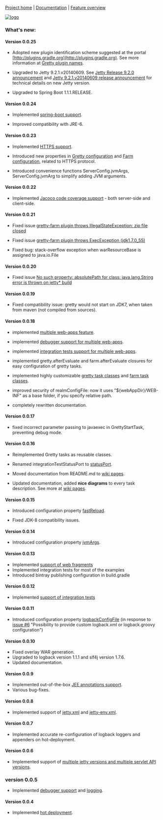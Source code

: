 [Project home](https://github.com/akhikhl/gretty) | [Documentation](http://akhikhl.github.io/gretty-doc/) | [Feature overview](http://akhikhl.github.io/gretty-doc/Feature-overview.html)

[![logo](http://akhikhl.github.io/gretty-doc/images/gretty_logo.png "gretty logo")](https://github.com/akhikhl/gretty)

### What's new:

#### Version 0.0.25

- Adopted new plugin identification scheme suggested at the portal [http://plugins.gradle.org](http://plugins.gradle.org).
 See more information at [Gretty plugin names](http://akhikhl.github.io/gretty-doc/Gretty-plugin-names.html).

- Upgraded to Jetty 9.2.1.v20140609. See [Jetty Release 9.2.0 announcement](http://dev.eclipse.org/mhonarc/lists/jetty-announce/msg00065.html)
 and [Jetty 9.2.1.v20140609 release announcement](http://dev.eclipse.org/mhonarc/lists/jetty-announce/msg00066.html) for technical details
 on new Jetty version.
 
- Upgraded to Spring Boot 1.1.1.RELEASE.

#### Version 0.0.24

- Implemented [spring-boot support](http://akhikhl.github.io/gretty-doc/spring-boot-support.html).

- Improved compatibility with JRE-6.

#### Version 0.0.23

- Implemented [HTTPS support](http://akhikhl.github.io/gretty-doc/HTTPS-support.html).

- Introduced new properties in [Gretty configuration](http://akhikhl.github.io/gretty-doc/Gretty-configuration.html) and [Farm configuration](http://akhikhl.github.io/gretty-doc//Farm-server-specific-properties.html), related to HTTPS protocol.

- Introduced convenience functions ServerConfig.jvmArgs, ServerConfig.jvmArg to simplify adding JVM arguments.

#### Version 0.0.22

- Implemented [Jacoco code coverage support](http://akhikhl.github.io/gretty-doc/Code-coverage-support.html) - both server-side and client-side.

#### Version 0.0.21

- Fixed issue [gretty-farm plugin throws IllegalStateException: zip file closed](https://github.com/akhikhl/gretty/issues/24)

- Fixed issue [gretty-farm plugin throws ExecException (jdk1.7.0_55)](https://github.com/akhikhl/gretty/issues/25)

- Fixed bug: stack-overflow exception when warResourceBase is assigned to java.io.File

#### Version 0.0.20

- Fixed issue [No such property: absolutePath for class: java.lang.String error is thrown on jetty* build](https://github.com/akhikhl/gretty/issues/23)

#### Version 0.0.19

- Fixed compatibility issue: gretty would not start on JDK7, when taken from maven (not compiled from sources).

#### Version 0.0.18

- implemented [multiple web-apps feature](http://akhikhl.github.io/gretty-doc/Multiple-web-apps-introduction.html).

- implemented [debugger support for multiple web-apps](http://akhikhl.github.io/gretty-doc/Debugging-a-farm.html).

- implemented [integration tests support for multiple web-apps](http://akhikhl.github.io/gretty-doc/Farm-integration-tests.html).

- implemented gretty.afterEvaluate and farm.afterEvaluate closures for easy configuration of gretty tasks.

- implemented highly customizable [gretty task classes](http://akhikhl.github.io/gretty-doc/Gretty-task-classes.html) and [farm task classes](http://akhikhl.github.io/gretty-doc/Farm-task-classes.html).

- improved security of realmConfigFile: now it uses "${webAppDir}/WEB-INF" as a base folder, if you specify relative path.

- completely rewritten documentation.

#### Version 0.0.17

- fixed incorrect parameter passing to javaexec in GrettyStartTask, preventing debug mode.

#### Version 0.0.16

- Reimplemented Gretty tasks as reusable classes.

- Renamed integrationTestStatusPort to [statusPort](http://akhikhl.github.io/gretty-doc/Gretty-configuration.html#_statusport).

- Moved documentation from README.md to [wiki pages](../../wiki/).

- Updated documentation, added **nice diagrams** to every task description. See more at [wiki pages](../../wiki/).

#### Version 0.0.15

- Introduced configuration property [fastReload](http://akhikhl.github.io/gretty-doc/Gretty-configuration.html#_fastreload).

- Fixed JDK-8 compatibility issues.

#### Version 0.0.14

- Introduced configuration property [jvmArgs](http://akhikhl.github.io/gretty-doc/Gretty-configuration.html#_jvmargs).

#### Version 0.0.13

- Implemented [support of web fragments](http://akhikhl.github.io/gretty-doc/Web-fragments-support.html)
- Implemented integration tests for most of the examples
- Introduced bintray publishing configuration in build.gradle

#### Version 0.0.12

- Implemented [support of integration tests](http://akhikhl.github.io/gretty-doc/Integration-tests-support.html)

#### Version 0.0.11

- Introduced configuration property [logbackConfigFile](http://akhikhl.github.io/gretty-doc/Gretty-configuration.html#_logbackconfigfile)
  (in response to [issue #6](https://github.com/akhikhl/gretty/issues/6) "Possibility to provide custom logback.xml or logback.groovy configuration")

#### Version 0.0.10

- Fixed overlay WAR generation.
- Upgraded to logback version 1.1.1 and slf4j version 1.7.6.
- Updated documentation.

#### Version 0.0.9

- Implemented out-of-the-box [JEE annotations support](http://akhikhl.github.io/gretty-doc/JEE-annotations-support.html).
- Various bug-fixes.

#### Version 0.0.8

- Implemented support of [jetty.xml](http://akhikhl.github.io/gretty-doc/jetty.xml-support.html) and [jetty-env.xml](http://akhikhl.github.io/gretty-doc/jetty-env.xml-support.html).

#### Version 0.0.7

- Implemented accurate re-configuration of logback loggers and appenders on hot-deployment.

#### Version 0.0.6

- Implemented support of [multiple jetty versions and multiple servlet API versions](http://akhikhl.github.io/gretty-doc/Switching-between-Jetty-and-servlet-API-versions.html).

### version 0.0.5

- Implemented [debugger support](http://akhikhl.github.io/gretty-doc/Debugger-support.html) and [logging](http://akhikhl.github.io/gretty-doc/Logging.html).

#### Version 0.0.4

- Implemented [hot deployment](http://akhikhl.github.io/gretty-doc/Hot-deployment.html).

